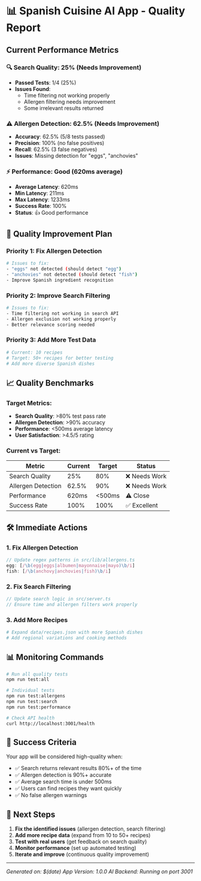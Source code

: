 # 📊 Spanish Cuisine AI App - Quality Report

## Current Performance Metrics

### 🔍 **Search Quality: 25% (Needs Improvement)**
- **Passed Tests**: 1/4 (25%)
- **Issues Found**:
  - Time filtering not working properly
  - Allergen filtering needs improvement
  - Some irrelevant results returned

### ⚠️ **Allergen Detection: 62.5% (Needs Improvement)**
- **Accuracy**: 62.5% (5/8 tests passed)
- **Precision**: 100% (no false positives)
- **Recall**: 62.5% (3 false negatives)
- **Issues**: Missing detection for "eggs", "anchovies"

### ⚡ **Performance: Good (620ms average)**
- **Average Latency**: 620ms
- **Min Latency**: 211ms
- **Max Latency**: 1233ms
- **Success Rate**: 100%
- **Status**: 👍 Good performance

## 🎯 **Quality Improvement Plan**

### Priority 1: Fix Allergen Detection
```bash
# Issues to fix:
- "eggs" not detected (should detect "egg")
- "anchovies" not detected (should detect "fish")
- Improve Spanish ingredient recognition
```

### Priority 2: Improve Search Filtering
```bash
# Issues to fix:
- Time filtering not working in search API
- Allergen exclusion not working properly
- Better relevance scoring needed
```

### Priority 3: Add More Test Data
```bash
# Current: 10 recipes
# Target: 50+ recipes for better testing
# Add more diverse Spanish dishes
```

## 📈 **Quality Benchmarks**

### Target Metrics:
- **Search Quality**: >80% test pass rate
- **Allergen Detection**: >90% accuracy
- **Performance**: <500ms average latency
- **User Satisfaction**: >4.5/5 rating

### Current vs Target:
| Metric | Current | Target | Status |
|--------|---------|--------|--------|
| Search Quality | 25% | 80% | ❌ Needs Work |
| Allergen Detection | 62.5% | 90% | ❌ Needs Work |
| Performance | 620ms | <500ms | ⚠️ Close |
| Success Rate | 100% | 100% | ✅ Excellent |

## 🛠️ **Immediate Actions**

### 1. Fix Allergen Detection
```typescript
// Update regex patterns in src/lib/allergens.ts
egg: [/\b(egg|eggs|albumen|mayonnaise|mayo)\b/i]
fish: [/\b(anchovy|anchovies|fish)\b/i]
```

### 2. Fix Search Filtering
```typescript
// Update search logic in src/server.ts
// Ensure time and allergen filters work properly
```

### 3. Add More Recipes
```bash
# Expand data/recipes.json with more Spanish dishes
# Add regional variations and cooking methods
```

## 📊 **Monitoring Commands**

```bash
# Run all quality tests
npm run test:all

# Individual tests
npm run test:allergens
npm run test:search  
npm run test:performance

# Check API health
curl http://localhost:3001/health
```

## 🎯 **Success Criteria**

Your app will be considered high-quality when:
- ✅ Search returns relevant results 80%+ of the time
- ✅ Allergen detection is 90%+ accurate
- ✅ Average search time is under 500ms
- ✅ Users can find recipes they want quickly
- ✅ No false allergen warnings

## 📝 **Next Steps**

1. **Fix the identified issues** (allergen detection, search filtering)
2. **Add more recipe data** (expand from 10 to 50+ recipes)
3. **Test with real users** (get feedback on search quality)
4. **Monitor performance** (set up automated testing)
5. **Iterate and improve** (continuous quality improvement)

---

*Generated on: $(date)*
*App Version: 1.0.0*
*AI Backend: Running on port 3001*
